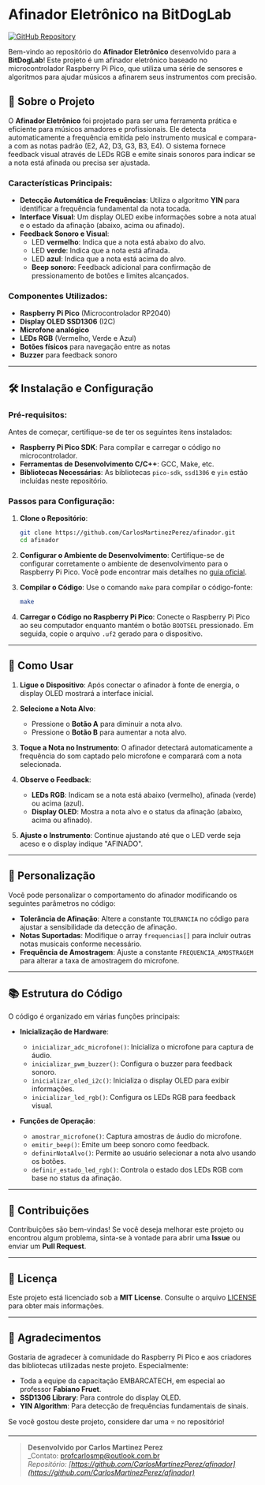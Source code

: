 # Afinador Eletrônico na BitDogLab

[![GitHub Repository](https://img.shields.io/badge/GitHub-Repository-blue?logo=github)](https://github.com/CarlosMartinezPerez/afinador/tree/main)

Bem-vindo ao repositório do **Afinador Eletrônico** desenvolvido para a **BitDogLab**! Este projeto é um afinador eletrônico baseado no microcontrolador Raspberry Pi Pico, que utiliza uma série de sensores e algoritmos para ajudar músicos a afinarem seus instrumentos com precisão.

## 🎵 Sobre o Projeto

O **Afinador Eletrônico** foi projetado para ser uma ferramenta prática e eficiente para músicos amadores e profissionais. Ele detecta automaticamente a frequência emitida pelo instrumento musical e compara-a com as notas padrão (E2, A2, D3, G3, B3, E4). O sistema fornece feedback visual através de LEDs RGB e emite sinais sonoros para indicar se a nota está afinada ou precisa ser ajustada.

### Características Principais:
- **Detecção Automática de Frequências**: Utiliza o algoritmo **YIN** para identificar a frequência fundamental da nota tocada.
- **Interface Visual**: Um display OLED exibe informações sobre a nota atual e o estado da afinação (abaixo, acima ou afinado).
- **Feedback Sonoro e Visual**: 
  - LED **vermelho**: Indica que a nota está abaixo do alvo.
  - LED **verde**: Indica que a nota está afinada.
  - LED **azul**: Indica que a nota está acima do alvo.
  - **Beep sonoro**: Feedback adicional para confirmação de pressionamento de botões e limites alcançados.
  
### Componentes Utilizados:
- **Raspberry Pi Pico** (Microcontrolador RP2040)
- **Display OLED SSD1306** (I2C)
- **Microfone analógico**
- **LEDs RGB** (Vermelho, Verde e Azul)
- **Botões físicos** para navegação entre as notas
- **Buzzer** para feedback sonoro

---

## 🛠️ Instalação e Configuração

### Pré-requisitos:
Antes de começar, certifique-se de ter os seguintes itens instalados:
- **Raspberry Pi Pico SDK**: Para compilar e carregar o código no microcontrolador.
- **Ferramentas de Desenvolvimento C/C++**: GCC, Make, etc.
- **Bibliotecas Necessárias**: As bibliotecas `pico-sdk`, `ssd1306` e `yin` estão incluídas neste repositório.

### Passos para Configuração:

1. **Clone o Repositório**:
   ```bash
   git clone https://github.com/CarlosMartinezPerez/afinador.git
   cd afinador
   ```

2. **Configurar o Ambiente de Desenvolvimento**:
   Certifique-se de configurar corretamente o ambiente de desenvolvimento para o Raspberry Pi Pico. Você pode encontrar mais detalhes no [guia oficial](https://datasheets.raspberrypi.org/pico/getting-started-with-pico.pdf).

3. **Compilar o Código**:
   Use o comando `make` para compilar o código-fonte:
   ```bash
   make
   ```

4. **Carregar o Código no Raspberry Pi Pico**:
   Conecte o Raspberry Pi Pico ao seu computador enquanto mantém o botão `BOOTSEL` pressionado. Em seguida, copie o arquivo `.uf2` gerado para o dispositivo.

---

## 🎸 Como Usar

1. **Ligue o Dispositivo**: Após conectar o afinador à fonte de energia, o display OLED mostrará a interface inicial.
   
2. **Selecione a Nota Alvo**:
   - Pressione o **Botão A** para diminuir a nota alvo.
   - Pressione o **Botão B** para aumentar a nota alvo.
   
3. **Toque a Nota no Instrumento**: O afinador detectará automaticamente a frequência do som captado pelo microfone e comparará com a nota selecionada.

4. **Observe o Feedback**:
   - **LEDs RGB**: Indicam se a nota está abaixo (vermelho), afinada (verde) ou acima (azul).
   - **Display OLED**: Mostra a nota alvo e o status da afinação (abaixo, acima ou afinado).

5. **Ajuste o Instrumento**: Continue ajustando até que o LED verde seja aceso e o display indique "AFINADO".

---

## 🔧 Personalização

Você pode personalizar o comportamento do afinador modificando os seguintes parâmetros no código:

- **Tolerância de Afinação**: Altere a constante `TOLERANCIA` no código para ajustar a sensibilidade da detecção de afinação.
- **Notas Suportadas**: Modifique o array `frequencias[]` para incluir outras notas musicais conforme necessário.
- **Frequência de Amostragem**: Ajuste a constante `FREQUENCIA_AMOSTRAGEM` para alterar a taxa de amostragem do microfone.

---

## 📚 Estrutura do Código

O código é organizado em várias funções principais:

- **Inicialização de Hardware**:
  - `inicializar_adc_microfone()`: Inicializa o microfone para captura de áudio.
  - `inicializar_pwm_buzzer()`: Configura o buzzer para feedback sonoro.
  - `inicializar_oled_i2c()`: Inicializa o display OLED para exibir informações.
  - `inicializar_led_rgb()`: Configura os LEDs RGB para feedback visual.

- **Funções de Operação**:
  - `amostrar_microfone()`: Captura amostras de áudio do microfone.
  - `emitir_beep()`: Emite um beep sonoro como feedback.
  - `definirNotaAlvo()`: Permite ao usuário selecionar a nota alvo usando os botões.
  - `definir_estado_led_rgb()`: Controla o estado dos LEDs RGB com base no status da afinação.

---

## 🤝 Contribuições

Contribuições são bem-vindas! Se você deseja melhorar este projeto ou encontrou algum problema, sinta-se à vontade para abrir uma **Issue** ou enviar um **Pull Request**.

---

## 📜 Licença

Este projeto está licenciado sob a **MIT License**. Consulte o arquivo [LICENSE](LICENSE) para obter mais informações.

---

## 🙏 Agradecimentos

Gostaria de agradecer à comunidade do Raspberry Pi Pico e aos criadores das bibliotecas utilizadas neste projeto. Especialmente:

- Toda a equipe da capacitação EMBARCATECH, em especial ao professor **Fabiano Fruet**.
- **SSD1306 Library**: Para controle do display OLED.
- **YIN Algorithm**: Para detecção de frequências fundamentais de sinais.

Se você gostou deste projeto, considere dar uma ⭐ no repositório!

---

> **Desenvolvido por Carlos Martinez Perez**  
> _Contato: [profcarlosmp@outlook.com.br](mailto:profcarlosmp@outlook.com.br)  
> _Repositório: [https://github.com/CarlosMartinezPerez/afinador](https://github.com/CarlosMartinezPerez/afinador)_